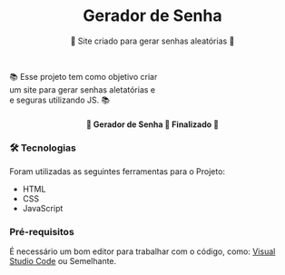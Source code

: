 <h1 align="center">Gerador de Senha</h1>

<p align="center">📰 Site criado para gerar senhas aleatórias 🚀</p>

<br>

<p align="left">
  📚 Esse projeto tem como objetivo criar
  <br>
  um site para gerar senhas aletatórias e
  <br>
  e seguras utilizando JS. 📚
</p>

<h4 align="center"> 
	🚀 Gerador de Senha 🚀 Finalizado  🚀
</h4>

### 🛠 Tecnologias

Foram utilizadas as seguintes ferramentas para o Projeto:

- HTML
- CSS
- JavaScript

### Pré-requisitos

É necessário um bom editor para trabalhar com o código, como: [Visual Studio Code]([https://code.visualstudio.com/]) ou Semelhante.
